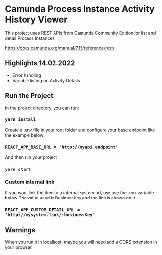 # Camunda Process Instance Activity History Viewer

This project uses REST APIs from Camunda Community Edition for list and detail Process Instances

https://docs.camunda.org/manual/7.15/reference/rest/

## Highlights 14.02.2022

- Error handling
- Variable listing on Activity Details

## Run the Project

In the project directory, you can run:

### `yarn install`

Create a .env file in your root folder and configure your base endpoint like the example below:

### `REACT_APP_BASE_URL = 'http://myapi.endpoint'`

And then run your project

### `yarn start`

### Custom internal link

If you want link the item to a internal system url, use use the .env variable below
The value used is BusinessKey and the link is shown on it

### `REACT_APP_CUSTOM_DETAIL_URL = 'http://mysystem.link/:businessKey'`


## Warnings

When you run it in localhost, maybe you will need add a CORS extension in your browser
